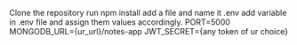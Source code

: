 Clone the repository
run npm install
add a file and name it .env
add variable in .env file and assign them values accordingly.
    PORT=5000
    MONGODB_URL={ur_url}/notes-app
    JWT_SECRET={any token of ur choice}
